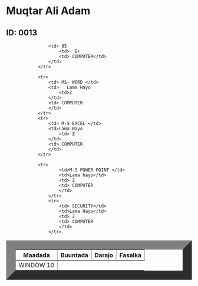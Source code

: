 
<html>
    <title> Natiijo</title>
    <head>
        <link rel="stylesheet" href="table.css"/>
        <body>  
            <h1> Muqtar Ali Adam</h1>
            <h2> ID: 0013</h2>
            <table border="25">
                <tr>
                    <th>Maadada </th>
                    <th>Buuntada</th>
                    <th>Darajo</th>
                    <th>Fasalka</th>
                </tr>
                <tr>
                    <td> WINDOW 10</td>
                   
                    <td> 85
                        <td>  B+
                        <td> COMPUTER</td>
                    </td>
                </tr>
            
                <tr>
                    <td> MS- WORD </td>
                    <td>   Lama Hayo
                        <td>Z
                    </td>
                    <td> COMPUTER
                    </td>
                </tr>
                <tr>
                    <td> M-S EXCEL </td>
                    <td>Lama Hayo  
                        <td> Z
                    </td>
                    <td> COMPUTER
                    </td>
                </tr>
               
                <tr>
                        <td>M-S POWER POINT </td>
                        <td>Lama hayo</td>
                        <td> Z
                        <td> COMPUTER
                        </td>
                    </tr>
                    <tr>
                        <td> SECURITY</td>
                        <td>Lama Hayo</td>
                        <td> Z
                        <td> COMPUTER
                        </td>
                    </tr>
